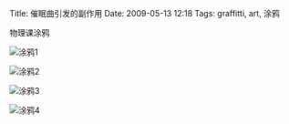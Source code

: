 Title: 催眠曲引发的副作用
Date: 2009-05-13 12:18
Tags: graffitti, art, 涂鸦

物理课涂鸦

![涂鸦1](/static/images/graffitti/2009-during-physics-class-01.jpg)

![涂鸦2](/static/images/graffitti/2009-during-physics-class-02.jpg)

![涂鸦3](/static/images/graffitti/2009-during-physics-class-03.jpg)

![涂鸦4](/static/images/graffitti/2009-during-physics-class-04.jpg)
